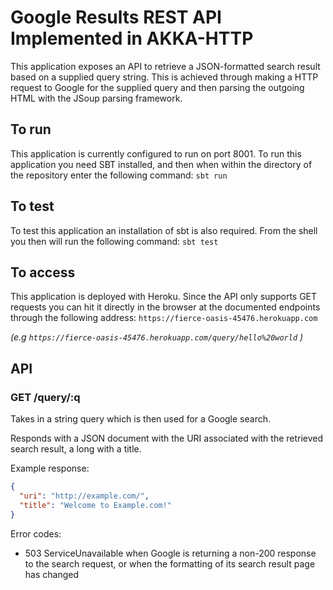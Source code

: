 # Google Results REST API Implemented in AKKA-HTTP
This application exposes an API to retrieve a JSON-formatted search result based on a supplied query string. This is achieved through making a HTTP request to Google for the supplied query and then parsing the outgoing HTML with the JSoup parsing framework.

## To run
This application is currently configured to run on port 8001. To run this application you need SBT installed, and then when within the directory of the repository enter the following command:
```sbt run```

## To test
To test this application an installation of sbt is also required. From the shell you then will run the following command:
```sbt test```

## To access
This application is deployed with Heroku. Since the API only supports GET requests you can hit it directly in the browser at the documented endpoints through
the following address:
```https://fierce-oasis-45476.herokuapp.com```


*(e.g ```https://fierce-oasis-45476.herokuapp.com/query/hello%20world``` )*

## API

### GET /query/:q

Takes in a string query which is then used for a Google search.

Responds with a JSON document with the URI associated with the retrieved search result, a long with a title.

Example response:

```json
{
  "uri": "http://example.com/",
  "title": "Welcome to Example.com!"
}
```
Error codes:
- 503 ServiceUnavailable when Google is returning a non-200 response to the search request, or when the formatting of its search result page has changed
